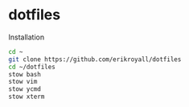 dotfiles
========

Installation

```sh
cd ~
git clone https://github.com/erikroyall/dotfiles
cd ~/dotfiles
stow bash
stow vim
stow ycmd
stow xterm
```

